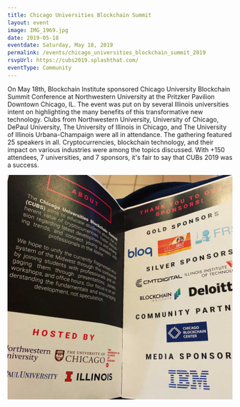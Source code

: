 ```yaml
---
title: Chicago Universities Blockchain Summit
layout: event
image: IMG_1969.jpg
date: 2019-05-18
eventdate: Saturday, May 18, 2019
permalink: /events/chicago_universities_blockchain_summit_2019
rsvpUrl: https://cubs2019.splashthat.com/
eventType: Community
---
```

On May 18th, Blockchain Institute sponsored Chicago University Blockchain Summit Conference at Northwestern University at the Pritzker Pavilion Downtown Chicago, IL. The event was put on by several Illinois universities intent on highlighting the many benefits of this transformative new technology. Clubs from Northwestern University, University of Chicago, DePaul University, The University of Illinois in Chicago, and The University of Illinois Urbana-Champaign were all in attendance. The gathering featured 25 speakers in all. Cryptocurrencies, blockchain technology, and their impact on various industries were among the topics discussed. With +150 attendees, 7 universities, and 7 sponsors, it's fair to say that CUBs 2019 was a success.

<img src="/assets/img/FEEB3910-847B-439C-AE23-0FF1DE047943.jpg"> 
